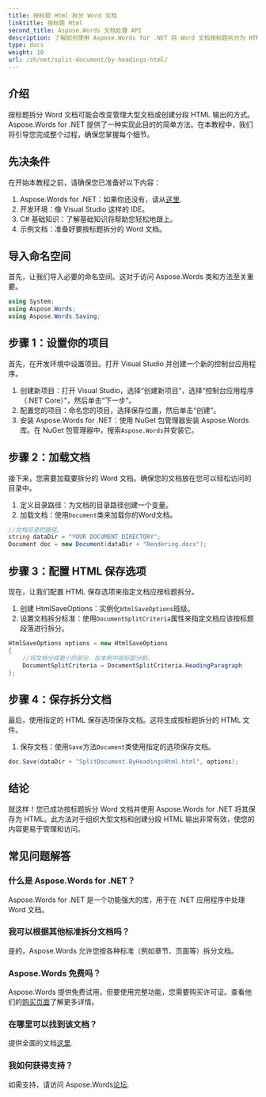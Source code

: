 ```yaml
---
title: 按标题 Html 拆分 Word 文档
linktitle: 按标题 Html
second_title: Aspose.Words 文档处理 API
description: 了解如何使用 Aspose.Words for .NET 将 Word 文档按标题拆分为 HTML。请遵循我们详细的分步指南。
type: docs
weight: 10
url: /zh/net/split-document/by-headings-html/
---
```

## 介绍

按标题拆分 Word 文档可能会改变管理大型文档或创建分段 HTML 输出的方式。Aspose.Words for .NET 提供了一种实现此目的的简单方法。在本教程中，我们将引导您完成整个过程，确保您掌握每个细节。

## 先决条件

在开始本教程之前，请确保您已准备好以下内容：

1. Aspose.Words for .NET：如果你还没有，请从[这里](https://releases.aspose.com/words/net/).
2. 开发环境：像 Visual Studio 这样的 IDE。
3. C# 基础知识：了解基础知识将帮助您轻松地跟上。
4. 示例文档：准备好要按标题拆分的 Word 文档。

## 导入命名空间

首先，让我们导入必要的命名空间。这对于访问 Aspose.Words 类和方法至关重要。

```csharp
using System;
using Aspose.Words;
using Aspose.Words.Saving;
```

## 步骤 1：设置你的项目

首先，在开发环境中设置项目。打开 Visual Studio 并创建一个新的控制台应用程序。

1. 创建新项目：打开 Visual Studio，选择“创建新项目”，选择“控制台应用程序（.NET Core）”，然后单击“下一步”。
2. 配置您的项目：命名您的项目，选择保存位置，然后单击“创建”。
3. 安装 Aspose.Words for .NET：使用 NuGet 包管理器安装 Aspose.Words 库。在 NuGet 包管理器中，搜索`Aspose.Words`并安装它。

## 步骤 2：加载文档

接下来，您需要加载要拆分的 Word 文档。确保您的文档放在您可以轻松访问的目录中。

1. 定义目录路径：为文档的目录路径创建一个变量。
2. 加载文档：使用`Document`类来加载你的Word文档。

```csharp
//文档目录的路径。
string dataDir = "YOUR DOCUMENT DIRECTORY";
Document doc = new Document(dataDir + "Rendering.docx");
```

## 步骤 3：配置 HTML 保存选项

现在，让我们配置 HTML 保存选项来指定文档应按标题拆分。

1. 创建 HtmlSaveOptions：实例化`HtmlSaveOptions`班级。
2. 设置文档拆分标准：使用`DocumentSplitCriteria`属性来指定文档应该按标题段落进行拆分。

```csharp
HtmlSaveOptions options = new HtmlSaveOptions
{
    //将文档分成更小的部分，在本例中按标题分割。
    DocumentSplitCriteria = DocumentSplitCriteria.HeadingParagraph
};
```

## 步骤 4：保存拆分文档

最后，使用指定的 HTML 保存选项保存文档。这将生成按标题拆分的 HTML 文件。

1. 保存文档：使用`Save`方法`Document`类使用指定的选项保存文档。

```csharp
doc.Save(dataDir + "SplitDocument.ByHeadingsHtml.html", options);
```

## 结论

就这样！您已成功按标题拆分 Word 文档并使用 Aspose.Words for .NET 将其保存为 HTML。此方法对于组织大型文档和创建分段 HTML 输出非常有效，使您的内容更易于管理和访问。

## 常见问题解答

### 什么是 Aspose.Words for .NET？
Aspose.Words for .NET 是一个功能强大的库，用于在 .NET 应用程序中处理 Word 文档。

### 我可以根据其他标准拆分文档吗？
是的，Aspose.Words 允许您按各种标准（例如章节、页面等）拆分文档。

### Aspose.Words 免费吗？
 Aspose.Words 提供免费试用，但要使用完整功能，您需要购买许可证。查看他们的[购买页面](https://purchase.aspose.com/buy)了解更多详情。

### 在哪里可以找到该文档？
提供全面的文档[这里](https://reference.aspose.com/words/net/).

### 我如何获得支持？
如需支持，请访问 Aspose.Words[论坛](https://forum.aspose.com/c/words/8).